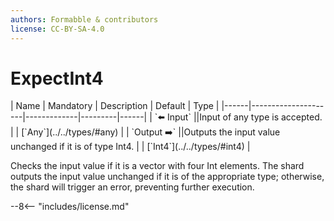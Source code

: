 ```yaml
---
authors: Formabble & contributors
license: CC-BY-SA-4.0
---
```



# ExpectInt4

<div class="sh-parameters" markdown="1">
| Name | Mandatory | Description | Default | Type |
|------|---------------------|-------------|---------|------|
| `⬅️ Input` ||Input of any type is accepted. | | [`Any`](../../types/#any) |
| `Output ➡️` ||Outputs the input value unchanged if it is of type Int4. | | [`Int4`](../../types/#int4) |

</div>

Checks the input value if it is a vector with four Int elements. The shard outputs the input value unchanged if it is of the appropriate type; otherwise, the shard will trigger an error, preventing further execution.

--8<-- "includes/license.md"

